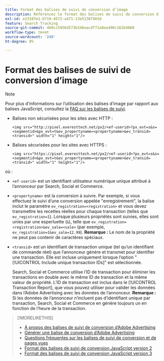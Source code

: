 ```yaml
---
title: Format des balises de suivi de conversion d’image
description: Référencez le format des balises de suivi de conversion d’image.
exl-id: e23107e1-b719-4572-a471-13e51387465d
feature: Search Tracking
source-git-commit: 4b9cc5956d573b346eacdf71a8ea490c162b4660
workflow-type: tm+mt
source-wordcount: '249'
ht-degree: 0%

---
```


# Format des balises de suivi de conversion d’image

>[!NOTE]
>
>Pour plus d’informations sur l’utilisation des balises d’image par rapport aux balises JavaScript, consultez la [FAQ sur les balises de suivi](/help/search-social-commerce/tracking/faqs-conversion-page-view-tracking-tags.md).

* Balises non sécurisées pour les sites avec HTTP :

  `<img src="http://pixel.everesttech.net/px2/<ef-userid>?px_evt=s&s=<segmentid>&px_evt=t&ev_propertyname=<propertyname>&ev_transid=<transid>" width="1" height="1"/>`

* Balises sécurisées pour les sites avec HTTPS :

  `<img src="https://pixel.everesttech.net/px2/<ef-userid>?px_evt=s&s=<segmentid>&px_evt=t&ev_propertyname=<propertyname>&ev_transid=<transid>" width="1" height="1"/>`

où :

* `<ef-userid>` est un identifiant utilisateur numérique unique attribué à l’annonceur par Search, Social et Commerce.

* `<propertyname>` est la conversion à suivre. Par exemple, si vous effectuez le suivi d’une conversion appelée &quot;enregistrement&quot;, la balise inclut le paramètre `ev_registration=<registration>` et vous devez transmettre les recettes réelles pour chaque transaction (telles que `ev_registration=1`). Lorsque plusieurs propriétés sont suivies, elles sont unies par une esperluette (`&`), telle que `ev_registration=<registration>&ev_sale=<sale>` (par exemple, `ev_registration=1&ev_sale=12.99`). **Remarque :** Le nom de la propriété ne peut pas contenir de caractères spéciaux.

* `<transid>` est un identifiant de transaction unique (tel qu’un identifiant de commande réel) que l’annonceur génère et transmet pour identifier une transaction. Elle est incluse uniquement lorsque l’option &quot;[!UICONTROL Include unique transaction IDs]&quot; est sélectionnée.

  Search, Social et Commerce utilise l’ID de transaction pour éliminer les transactions en double avec le même ID de transaction et la même valeur de propriété. L’ID de transaction est inclus dans le [!UICONTROL Transaction Report], que vous pouvez utiliser pour valider les données dans l’Adobe Advertising avec les données de l’annonceur. **Remarque :** Si les données de l’annonceur n’incluent pas d’identifiant unique par transaction, Search, Social et Commerce en génère toujours un en fonction de l’heure de la transaction.

<!-- add more links -->

>[!MORELIKETHIS]
>
>* [ À propos des balises de suivi de conversion d’Adobe Advertising ](/help/search-social-commerce/tracking/conversion-tracking-advertising.md)
>* [Générer une balise de conversion d’Adobe Advertising](/help/search-social-commerce/tools/conversion-tag-generate.md)
>* [ Questions fréquentes sur les balises de suivi de conversion et de pages vues ](/help/search-social-commerce/tracking/faqs-conversion-page-view-tracking-tags.md)
>* [ Format des balises de suivi de conversion JavaScript version 2](format-conversion-tag-jsv2.md)
>* [ Format des balises de suivi de conversion JavaScript version 3](format-conversion-tag-jsv3.md)
